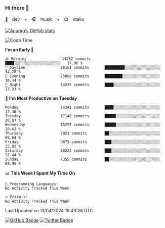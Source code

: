 ### Hi there 👋

🚀　dev　+　🎧　music　+　📺　otaku


[![Anurag's GitHub stats](https://github-readme-stats.vercel.app/api?username=koheitasaka&count_private=true&show_icons=true&theme=monokai)](https://github.com/koheitasaka/github-readme-stats)

<!--START_SECTION:waka-->
![Code Time](http://img.shields.io/badge/Code%20Time-1%2C161%20hrs%2023%20mins-blue)

**I'm an Early 🐤** 

```text
🌞 Morning                14752 commits       ████░░░░░░░░░░░░░░░░░░░░░   17.96 % 
🌆 Daytime                28161 commits       █████████░░░░░░░░░░░░░░░░   34.28 % 
🌃 Evening                25008 commits       ████████░░░░░░░░░░░░░░░░░   30.44 % 
🌙 Night                  14235 commits       ████░░░░░░░░░░░░░░░░░░░░░   17.33 % 
```
📅 **I'm Most Productive on Tuesday** 

```text
Monday                   14341 commits       ████░░░░░░░░░░░░░░░░░░░░░   17.46 % 
Tuesday                  17146 commits       █████░░░░░░░░░░░░░░░░░░░░   20.87 % 
Wednesday                15297 commits       █████░░░░░░░░░░░░░░░░░░░░   18.62 % 
Thursday                 7921 commits        ██░░░░░░░░░░░░░░░░░░░░░░░   09.64 % 
Friday                   9873 commits        ███░░░░░░░░░░░░░░░░░░░░░░   12.02 % 
Saturday                 10223 commits       ███░░░░░░░░░░░░░░░░░░░░░░   12.44 % 
Sunday                   7355 commits        ██░░░░░░░░░░░░░░░░░░░░░░░   08.95 % 
```


📊 **This Week I Spent My Time On** 

```text
💬 Programming Languages: 
No Activity Tracked This Week

🔥 Editors: 
No Activity Tracked This Week
```


 Last Updated on 13/04/2024 19:43:28 UTC
<!--END_SECTION:waka-->

[![GitHub Badge](https://img.shields.io/badge/GitHub-100000?style=for-the-badge&logo=github&logoColor=white)](https://github.com/koheitasaka)
[![Twitter Badge](https://img.shields.io/badge/Twitter-1DA1F2?style=for-the-badge&logo=twitter&logoColor=white)](https://twitter.com/sleep_asleep_)
